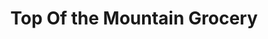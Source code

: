 ---
title: "Top Of the Mountain Grocery"
url: /deer/top-of-the-mountain-grocery/
shop: convenience
---